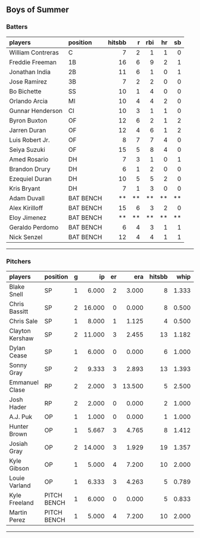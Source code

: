 ## Boys of Summer

### Batters

 
|players           |position  | hitsbb|  r| rbi| hr| sb| 
|:-----------------|:---------|------:|--:|---:|--:|--:| 
|William Contreras |C         |      7|  2|   1|  1|  0| 
|Freddie Freeman   |1B        |     16|  6|   9|  2|  1| 
|Jonathan India    |2B        |     11|  6|   1|  0|  1| 
|Jose Ramirez      |3B        |      7|  2|   2|  0|  0| 
|Bo Bichette       |SS        |     10|  1|   4|  0|  0| 
|Orlando Arcia     |MI        |     10|  4|   4|  2|  0| 
|Gunnar Henderson  |CI        |     10|  3|   1|  1|  0| 
|Byron Buxton      |OF        |     12|  6|   2|  1|  2| 
|Jarren Duran      |OF        |     12|  4|   6|  1|  2| 
|Luis Robert Jr.   |OF        |      8|  7|   7|  4|  0| 
|Seiya Suzuki      |OF        |     15|  5|   8|  4|  0| 
|Amed Rosario      |DH        |      7|  3|   1|  0|  1| 
|Brandon Drury     |DH        |      6|  1|   2|  0|  0| 
|Ezequiel Duran    |DH        |     10|  5|   5|  2|  0| 
|Kris Bryant       |DH        |      7|  1|   3|  0|  0| 
|Adam Duvall       |BAT BENCH |     **| **|  **| **| **| 
|Alex Kirilloff    |BAT BENCH |     15|  6|   3|  2|  0| 
|Eloy Jimenez      |BAT BENCH |     **| **|  **| **| **| 
|Geraldo Perdomo   |BAT BENCH |      6|  4|   3|  1|  1| 
|Nick Senzel       |BAT BENCH |     12|  4|   4|  1|  1| 


* * *

### Pitchers

 
|players         |position    |  g|     ip| er|    era| hitsbb|  whip| so|  w| sv| 
|:---------------|:-----------|--:|------:|--:|------:|------:|-----:|--:|--:|--:| 
|Blake Snell     |SP          |  1|  6.000|  2|  3.000|      8| 1.333|  4|  0|  0| 
|Chris Bassitt   |SP          |  2| 16.000|  0|  0.000|      8| 0.500| 15|  1|  0| 
|Chris Sale      |SP          |  1|  8.000|  1|  1.125|      4| 0.500|  9|  0|  0| 
|Clayton Kershaw |SP          |  2| 11.000|  3|  2.455|     13| 1.182| 15|  1|  0| 
|Dylan Cease     |SP          |  1|  6.000|  0|  0.000|      6| 1.000|  5|  0|  0| 
|Sonny Gray      |SP          |  2|  9.333|  3|  2.893|     13| 1.393| 13|  0|  0| 
|Emmanuel Clase  |RP          |  2|  2.000|  3| 13.500|      5| 2.500|  2|  0|  1| 
|Josh Hader      |RP          |  2|  2.000|  0|  0.000|      2| 1.000|  4|  0|  0| 
|A.J. Puk        |OP          |  1|  1.000|  0|  0.000|      1| 1.000|  2|  0|  1| 
|Hunter Brown    |OP          |  1|  5.667|  3|  4.765|      8| 1.412|  8|  1|  0| 
|Josiah Gray     |OP          |  2| 14.000|  3|  1.929|     19| 1.357|  8|  1|  0| 
|Kyle Gibson     |OP          |  1|  5.000|  4|  7.200|     10| 2.000|  5|  0|  0| 
|Louie Varland   |OP          |  1|  6.333|  3|  4.263|      5| 0.789|  7|  1|  0| 
|Kyle Freeland   |PITCH BENCH |  1|  6.000|  0|  0.000|      5| 0.833|  8|  1|  0| 
|Martin Perez    |PITCH BENCH |  1|  5.000|  4|  7.200|     10| 2.000|  3|  0|  0| 


* * *


